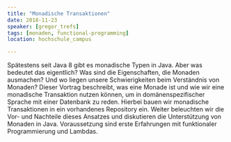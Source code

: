 ```yaml
---
title: "Monadische Transaktionen"
date: 2018-11-23
speaker: [gregor_trefs]
tags: [monaden, functional-programming]
location: hochschule_campus

---
```


Spätestens seit Java 8 gibt es monadische Typen in Java. Aber was bedeutet das eigentlich? Was sind die Eigenschaften, die Monaden ausmachen? Und wo liegen unsere Schwierigkeiten beim Verständnis von Monaden? Dieser Vortrag beschreibt, was eine Monade ist und wie wir eine monadische Transaktion nutzen können, um in domänenspezifischer Sprache mit einer Datenbank zu reden. Hierbei bauen wir monadische Transaktionen in ein vorhandenes Repository ein. Weiter beleuchten wir die Vor- und Nachteile dieses Ansatzes und diskutieren die Unterstützung von Monaden in Java. Voraussetzung sind erste Erfahrungen mit funktionaler Programmierung und Lambdas.
